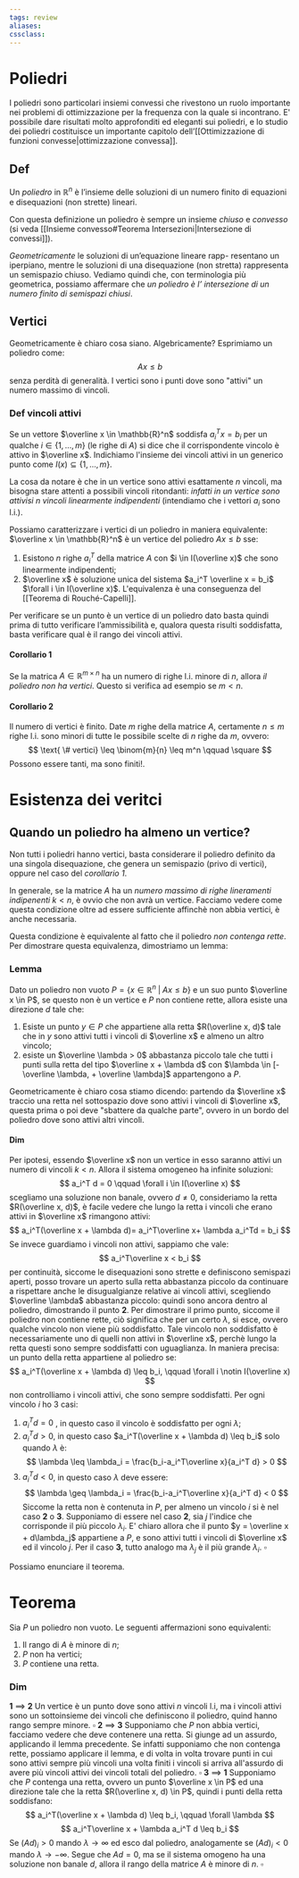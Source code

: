```yaml
---
tags: review
aliases:
cssclass:
---
```

 
# Poliedri
I poliedri sono particolari insiemi convessi che rivestono un ruolo importante
nei problemi di ottimizzazione per la frequenza con la quale si incontrano. E'
possibile dare risultati molto approfonditi ed eleganti sui poliedri, e lo studio dei
poliedri costituisce un importante capitolo dell’[[Ottimizzazione di funzioni convesse|ottimizzazione convessa]].

## Def
Un _poliedro_ in $\mathbb{R}^n$  è l’insieme delle soluzioni di un numero
finito di equazioni e disequazioni (non strette) lineari.

Con questa definizione un poliedro è sempre un insieme _chiuso_ e _convesso_ (si veda [[Insieme convesso#Teorema Intersezioni|Intersezione di convessi]]).

_Geometricamente_ le soluzioni di un’equazione lineare rapp-
resentano un iperpiano, mentre le soluzioni di una disequazione (non stretta) rappresenta un semispazio chiuso. 
Vediamo quindi che, con terminologia più geometrica, possiamo affermare che _un poliedro è l’ intersezione di un numero finito di semispazi chiusi_.

## Vertici
Geometricamente è chiaro cosa siano. Algebricamente? Esprimiamo un poliedro come:
$$
Ax \leq b
$$
senza perdità di generalità. I vertici sono i punti dove sono "attivi" un numero massimo di vincoli.
### Def vincoli attivi
Se un vettore $\overline x \in \mathbb{R}^n$ soddisfa $a_i^T x = b_i$ per un qualche $i \in \{1,\dots,m\}$ (le righe di $A$) si dice che il corrispondente vincolo è attivo in $\overline x$. Indichiamo l'insieme dei vincoli attivi in un generico punto come $I(x)\subseteq \{1,\dots,m\}$.

La cosa da notare è che in un vertice sono attivi esattamente $n$ vincoli, ma bisogna stare attenti a possibili vincoli ritondanti: _infatti in un vertice sono attivisi $n$ vincoli linearmente indipendenti_ (intendiamo che i vettori $a_i$ sono l.i.).

Possiamo caratterizzare i vertici di un poliedro in maniera equivalente:
$\overline x \in \mathbb{R}^n$ è un vertice del poliedro $Ax\leq b$ sse:
1. Esistono $n$ righe $a_i^T$  della matrice $A$ con $i \in I(\overline x)$ che sono linearmente indipendenti;
2. $\overline x$ è soluzione unica del sistema $a_i^T \overline x = b_i$ $\forall i \in I(\overline x)$.
L'equivalenza è una conseguenza del [[Teorema di  Rouché-Capelli]].

Per verificare se un punto è un vertice di un poliedro dato basta quindi prima di tutto verificare l’ammissibilità e, qualora questa risulti soddisfatta, basta verificare qual è il rango 
dei vincoli attivi.

#### Corollario 1
Se la matrica $A\in \mathbb{R}^{m\times n}$ ha un numero di righe l.i. minore di $n$, allora _il poliedro non ha vertici_.
Questo si verifica ad esempio se $m<n$.
#### Corollario 2
Il numero di vertici è finito. Date $m$ righe della matrice $A$, certamente $n\leq m$ righe l.i. sono minori di tutte le possibile scelte di $n$ righe da $m$, ovvero:
$$
\text{ \# vertici} \leq \binom{m}{n} \leq m^n \qquad \square
$$
Possono essere tanti, ma sono finiti!. 

# Esistenza dei veritci

## Quando un poliedro ha almeno un vertice?
Non tutti i poliedri hanno vertici, basta considerare il poliedro definito da una singola disequazione, che genera un semispazio (privo di vertici), oppure nel caso del _corollario 1_.

In generale, se la matrice $A$ ha un _numero massimo di righe lineramenti indipenenti_  $k<n$, è ovvio che non avrà un vertice. Facciamo vedere come questa condizione oltre ad essere sufficiente affinchè non abbia vertici, è anche necessaria.

Questa condizione è equivalente al fatto che il poliedro _non contenga rette_. Per dimostrare questa equivalenza, dimostriamo un lemma:
### Lemma
Dato un poliedro non vuoto $P = \{x \in \mathbb{R}^n \; | \; Ax \leq b\}$ e un suo punto $\overline x \in P$, se questo non è un vertice e $P$ non contiene rette, allora esiste una direzione $d$ tale che:
1. Esiste un punto $y\in P$ che appartiene alla retta $R(\overline x, d)$ tale che in $y$ sono attivi tutti i vincoli di $\overline x$ e almeno un altro vincolo;
2. esiste un $\overline \lambda > 0$ abbastanza piccolo tale che tutti i punti sulla retta  del tipo $\overline x + \lambda d$ con $\lambda \in [-\overline \lambda, + \overline \lambda]$ appartengono a $P$.

Geometricamente è chiaro cosa stiamo dicendo: partendo da $\overline x$ traccio una retta nel sottospazio dove sono attivi i vincoli di $\overline x$, questa prima o poi deve "sbattere da qualche parte", ovvero in un bordo del poliedro dove sono attivi altri vincoli.
#### Dim
Per ipotesi, essendo $\overline x$ non un vertice in esso saranno attivi un numero di vincoli $k< n$. Allora il sistema omogeneo ha infinite soluzioni:
$$
a_i^T d = 0 \qquad \forall i \in I(\overline x)
$$
scegliamo una soluzione non banale, ovvero $d\neq 0$, consideriamo la retta $R(\overline x, d)$, è facile vedere che lungo la retta i vincoli che erano attivi in $\overline x$ rimangono attivi:
$$
a_i^T(\overline x + \lambda d)= a_i^T\overline x+ \lambda a_i^Td = b_i
$$
Se invece guardiamo i vincoli non attivi, sappiamo che vale:
$$
a_i^T\overline x < b_i
$$
per continuità, siccome le disequazioni sono strette e definiscono semispazi aperti, posso trovare un aperto sulla retta abbastanza piccolo da continuare a rispettare anche le disugualgianze relative ai vincoli attivi, scegliendo $\overline \lambda$ abbastanza piccolo: quindi sono ancora dentro al poliedro, dimostrando il punto **2**.
Per dimostrare il primo punto, siccome il poliedro non contiene rette, ciò significa che per un certo $\lambda$, si esce, ovvero qualche vincolo non viene più soddisfatto. Tale vincolo non soddisfatto è necessariamente uno di quelli non attivi in $\overline x$, perchè lungo la retta questi sono sempre soddisfatti con uguaglianza.
In maniera precisa:
un punto della retta appartiene al poliedro se:
$$
a_i^T(\overline x + \lambda d) \leq b_i, \qquad \forall i \notin I(\overline x)
$$
non controlliamo i vincoli attivi, che sono sempre soddisfatti.
Per ogni vincolo $i$ ho 3 casi:
1. $a_i^T d= 0$ , in questo caso il vincolo è soddisfatto per ogni $\lambda$;
2. $a_i^T d > 0$, in questo caso $a_i^T(\overline x + \lambda d) \leq b_i$ solo quando $\lambda$ è:
$$
\lambda \leq \lambda_i = \frac{b_i-a_i^T\overline x}{a_i^T d} > 0
$$
3. $a_i^T d < 0$, in questo caso $\lambda$ deve essere:
$$
\lambda \geq \lambda_i = \frac{b_i-a_i^T\overline x}{a_i^T d} < 0
$$
Siccome la retta non è contenuta in $P$, per almeno un vincolo $i$ si è nel caso **2** o **3**. Supponiamo di essere nel caso **2**, sia $j$ l'indice che corrisponde il più piccolo $\lambda_i$. E' chiaro allora che il punto $y = \overline x + d\lambda_j$ appartiene a $P$, e sono attivi tutti i vincoli di $\overline x$ ed il vincolo $j$.
Per il caso **3**, tutto analogo ma $\lambda_j$ è il più grande $\lambda_i$. $\square$

Possiamo enunciare il teorema.

# Teorema
Sia $P$ un poliedro non vuoto. Le seguenti affermazioni sono equivalenti:
1. Il rango di $A$ è minore di $n$;
2. $P$ non ha vertici;
3. $P$ contiene una retta.
### Dim
**1** $\implies$ **2**
Un vertice è un punto dove sono attivi $n$ vincoli l.i, ma i vincoli attivi sono un sottoinsieme dei vincoli che definiscono il  poliedro, quind hanno rango sempre minore. $\square$
**2** $\implies$ **3**
Supponiamo che $P$ non abbia vertici, facciamo vedere che deve contenere una retta. Si giunge ad un assurdo, applicando il lemma precedente. Se infatti supponiamo che non contenga rette, possiamo applicare il lemma, e di volta in volta trovare punti in cui sono attivi sempre più vincoli una volta finiti i vincoli si arriva all'assurdo di avere più vincoli attivi dei vincoli totali del poliedro. $\square$
**3** $\implies$ **1**
Supponiamo che $P$ contenga una retta, ovvero un punto $\overline x \in P$ ed una direzione tale che la retta $R(\overline x, d) \in P$, quindi i punti della retta soddisfano:
$$
a_i^T(\overline x + \lambda d) \leq b_i, \qquad \forall \lambda
$$
$$
a_i^T\overline x + \lambda a_i^T d \leq b_i
$$
Se $(Ad)_i > 0$ mando $\lambda \to \infty$ ed esco dal poliedro, analogamente se $(Ad)_i < 0$ mando $\lambda \to -\infty$.  Segue che $Ad = 0$, ma se il sistema omogeno ha una soluzione non banale $d$, allora il rango della matrice $A$ è minore di $n$. $\square$